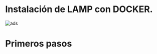 # Instalación de LAMP con DOCKER.
![ads](https://i.gyazo.com/2fee09121eefdd0c5e5fd92b934984cc.png)
# Primeros pasos
